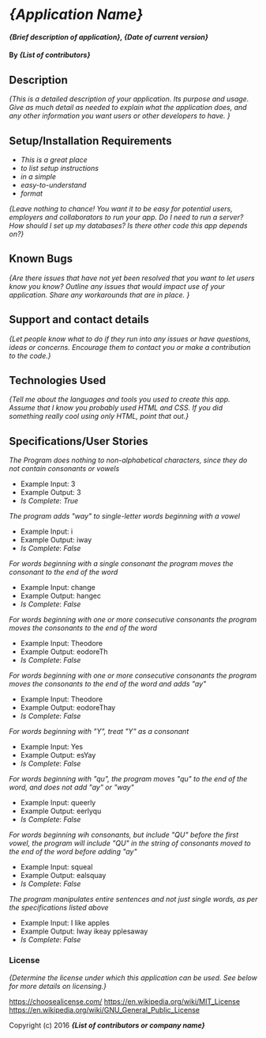# _{Application Name}_

#### _{Brief description of application}, {Date of current version}_

#### By _**{List of contributors}**_

## Description

_{This is a detailed description of your application. Its purpose and usage.  Give as much detail as needed to explain what the application does, and any other information you want users or other developers to have. }_

## Setup/Installation Requirements

* _This is a great place_
* _to list setup instructions_
* _in a simple_
* _easy-to-understand_
* _format_

_{Leave nothing to chance! You want it to be easy for potential users, employers and collaborators to run your app. Do I need to run a server? How should I set up my databases? Is there other code this app depends on?}_

## Known Bugs

_{Are there issues that have not yet been resolved that you want to let users know you know?  Outline any issues that would impact use of your application.  Share any workarounds that are in place. }_

## Support and contact details

_{Let people know what to do if they run into any issues or have questions, ideas or concerns.  Encourage them to contact you or make a contribution to the code.}_

## Technologies Used

_{Tell me about the languages and tools you used to create this app. Assume that I know you probably used HTML and CSS. If you did something really cool using only HTML, point that out.}_

## Specifications/User Stories

_The Program does nothing to non-alphabetical characters, since they do not contain consonants or vowels_
* Example Input: 3
* Example Output: 3
* _Is Complete_: _True_

_The program adds "way" to single-letter words beginning with a vowel_
* Example Input: i
* Example Output: iway
* _Is Complete_: _False_

_For words beginning with a single consonant the program moves the consonant to the end of the word_
* Example Input: change
* Example Output: hangec
* _Is Complete_: _False_

_For words beginning with one or more consecutive consonants the program moves the consonants to the end of the word_
* Example Input: Theodore
* Example Output: eodoreTh
* _Is Complete_: _False_

_For words beginning with one or more consecutive consonants the program moves the consonants to the end of the word and adds "ay"_
* Example Input: Theodore
* Example Output: eodoreThay
* _Is Complete_: _False_

_For words beginning with "Y", treat "Y" as a consonant_
* Example Input: Yes
* Example Output: esYay
* _Is Complete_: _False_

_For words beginning with "qu", the program moves "qu" to the end of the word, and does not add "ay" or "way"_
* Example Input: queerly
* Example Output: eerlyqu
* _Is Complete_: _False_

_For words beginning wih consonants, but include "QU" before the first vowel, the program will include "QU" in the string of consonants moved to the end of the word before adding "ay"_
* Example Input: squeal
* Example Output: ealsquay
* _Is Complete_: _False_

_The program manipulates entire sentences and not just single words, as per the specifications listed above_
* Example Input: I like apples
* Example Output: Iway ikeay pplesaway
* _Is Complete_: _False_


### License

*{Determine the license under which this application can be used.  See below for more details on licensing.}*

https://choosealicense.com/
https://en.wikipedia.org/wiki/MIT_License
https://en.wikipedia.org/wiki/GNU_General_Public_License

Copyright (c) 2016 **_{List of contributors or company name}_**